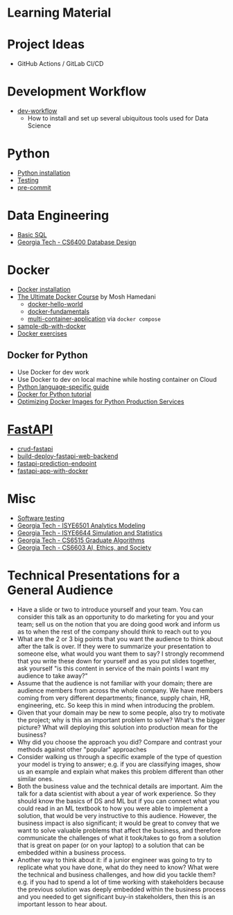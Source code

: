 Learning Material
=================

# Project Ideas
* GitHub Actions / GitLab CI/CD

# Development Workflow
* [dev-workflow](https://github.com/francisco-camargo/dev-workflow)
  * How to install and set up several ubiquitous tools used for Data Science

# Python
* [Python installation](src/python/README.md)
* [Testing](src/python/testing/README.md)
* [pre-commit](src/python/pre-commit/README.md)

# Data Engineering
* [Basic SQL](https://github.com/francisco-camargo/learn-sql)
* [Georgia Tech - CS6400 Database Design](https://github.com/francisco-camargo/cs6400-database-design-tradeplaza)

# Docker
* [Docker installation](https://github.com/francisco-camargo/dev-workflow/blob/main/src/docker/README.md)
* [The Ultimate Docker Course](https://codewithmosh.com/p/the-ultimate-docker-course) by Mosh Hamedani
  * [docker-hello-world](https://github.com/francisco-camargo/docker-hello-world.git)
  * [docker-fundamentals](https://github.com/francisco-camargo/docker-fundamentals)
  * [multi-container-application](https://github.com/francisco-camargo/vidly) via `docker compose`
* [sample-db-with-docker](https://github.com/francisco-camargo/sample-db-with-docker)
* [Docker exercises](https://github.com/bregman-arie/devops-exercises/blob/master/topics/containers/README.md)

## Docker for Python
* Use Docker for dev work
* Use Docker to dev on local machine while hosting container on Cloud
* [Python language-specific guide](https://docs.docker.com/guides/python/)
* [Docker for Python tutorial](https://github.com/patrickloeber/python-docker-tutorial.git)
* [Optimizing Docker Images for Python Production Services](https://martynassubonis.substack.com/p/optimizing-docker-images-for-python)

# [FastAPI](src/fastapi/README.md)
* [crud-fastapi](https://github.com/francisco-camargo/crud-fastapi)
* [build-deploy-fastapi-web-backend](https://github.com/francisco-camargo/build-deploy-fastapi-web-backend)
* [fastapi-prediction-endpoint](https://github.com/francisco-camargo/fastapi-prediction-endpoint)
* [fastapi-app-with-docker](https://github.com/francisco-camargo/fastapi-app-with-docker)

# Misc
* [Software testing](src/testing/README.md)
* [Georgia Tech - ISYE6501 Analytics Modeling](https://github.com/francisco-camargo/isye6501-analyticsmodeling)
* [Georgia Tech - ISYE6644 Simulation and Statistics](https://github.com/francisco-camargo/isye6644-simulation)
* [Georgia Tech - CS6515 Graduate Algorithms](https://github.com/francisco-camargo/cs6515-intro-grad-algo)
* [Georgia Tech - CS6603 AI, Ethics, and Society](https://github.com/francisco-camargo/cs6603-ai-ethics-society)

# Technical Presentations for a General Audience
* Have a slide or two to introduce yourself and your team. You can consider this talk as an opportunity to do marketing for you and your team; sell us on the notion that you are doing good work and inform us as to when the rest of the company should think to reach out to you
* What are the 2 or 3 big points that you want the audience to think about after the talk is over. If they were to summarize your presentation to someone else, what would you want them to say? I strongly recommend that you write these down for yourself and as you put slides together, ask yourself "is this content in service of the main points I want my audience to take away?"
* Assume that the audience is not familiar with your domain; there are audience members from across the whole company. We have members coming from very different departments; finance, supply chain, HR, engineering, etc. So keep this in mind when introducing the problem.
* Given that your domain may be new to some people, also try to motivate the project; why is this an important problem to solve? What's the bigger picture? What will deploying this solution into production mean for the business?
* Why did you choose the approach you did? Compare and contrast your methods against other "popular" approaches
* Consider walking us through a specific example of the type of question your model is trying to answer; e.g. if you are classifying images, show us an example and explain what makes this problem different than other similar ones.
* Both the business value and the technical details are important. Aim the talk for a data scientist with about a year of work experience. So they should know the basics of DS and ML but if you can connect what you could read in an ML textbook to how you were able to implement a solution, that would be very instructive to this audience. However, the business impact is also significant; it would be great to convey that we want to solve valuable problems that affect the business, and therefore communicate the challenges of what it took/takes to go from a solution that is great on paper (or on your laptop) to a solution that can be embedded within a business process.
* Another way to think about it: if a junior engineer was going to try to replicate what you have done, what do they need to know? What were the technical and business challenges, and how did you tackle them? e.g. if you had to spend a lot of time working with stakeholders because the previous solution was deeply embedded within the business process and you needed to get significant buy-in stakeholders, then this is an important lesson to hear about.

